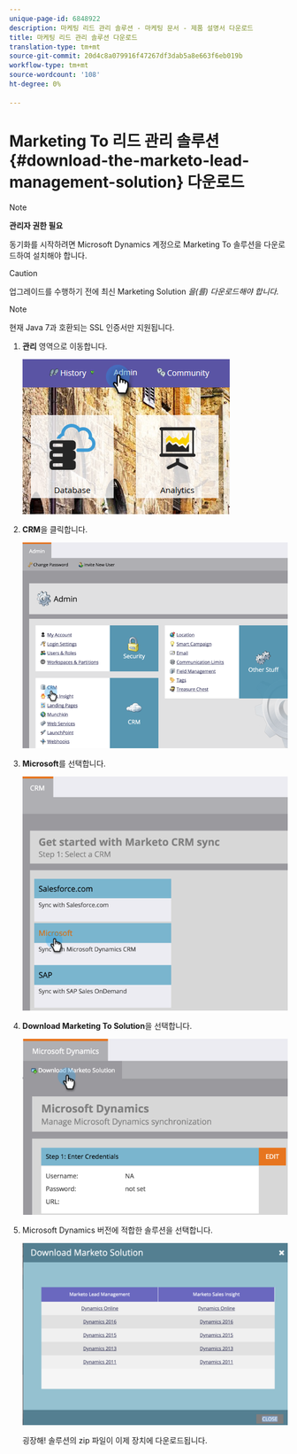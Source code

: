 ```yaml
---
unique-page-id: 6848922
description: 마케팅 리드 관리 솔루션 - 마케팅 문서 - 제품 설명서 다운로드
title: 마케팅 리드 관리 솔루션 다운로드
translation-type: tm+mt
source-git-commit: 20d4c8a079916f47267df3dab5a8e663f6eb019b
workflow-type: tm+mt
source-wordcount: '108'
ht-degree: 0%

---
```



# Marketing To 리드 관리 솔루션 {#download-the-marketo-lead-management-solution} 다운로드

>[!NOTE]
>
>**관리자 권한 필요**

동기화를 시작하려면 Microsoft Dynamics 계정으로 Marketing To 솔루션을 다운로드하여 설치해야 합니다.

>[!CAUTION]
>
>업그레이드를 수행하기 전에 최신 Marketing Solution _을(를) 다운로드해야 합니다._

>[!NOTE]
>
>현재 Java 7과 호환되는 SSL 인증서만 지원됩니다.

1. **관리** 영역으로 이동합니다.

   ![](assets/admin-1.png)

1. **CRM**&#x200B;을 클릭합니다.

   ![](assets/image2015-3-11-13-3a7-3a11.png)

1. **Microsoft**&#x200B;를 선택합니다.

   ![](assets/image2015-3-11-13-3a9-3a7.png)

1. **Download Marketing To Solution**&#x200B;을 선택합니다.

   ![](assets/image2015-3-11-13-3a10-3a4.png)

1. Microsoft Dynamics 버전에 적합한 솔루션을 선택합니다.

   ![](assets/msd-online-1.png)

   굉장해! 솔루션의 zip 파일이 이제 장치에 다운로드됩니다.
